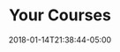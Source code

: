 ---
title: "Your Courses"
date: 2018-01-14T21:38:44-05:00
draft: false
noTitle: false
redirect: "/"
---